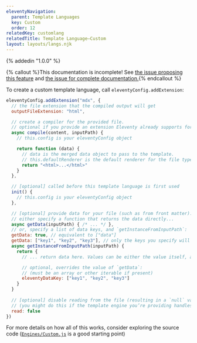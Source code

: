 ```yaml
---
eleventyNavigation:
  parent: Template Languages
  key: Custom
  order: 12
relatedKey: customlang
relatedTitle: Template Language—Custom
layout: layouts/langs.njk
---
```

{% addedin "1.0.0" %}

{% callout %}This documentation is incomplete! See [the issue proposing this feature](https://github.com/11ty/eleventy/issues/117) and [the issue for complete documentation.](https://github.com/11ty/eleventy/issues/2036){% endcallout %}

To create a custom template language, call `eleventyConfig.addExtension`:

```js
eleventyConfig.addExtension("mdx", {
  // the file extension that the compiled output will get
  outputFileExtension: "html",

  // create a compiler for the provided file.
  // optional if you provide an extension Eleventy already supports for the `extension` parameter above.
  async compile(content, inputPath) {
    // this.config is your eleventyConfig object

    return function (data) {
      // data is the merged data object to pass to the template.
      // this.defaultRenderer is the default renderer for the file type, if there is one
      return "<html>...</html>"
    }
  },

  // [optional] called before this template language is first used
  init() {
    // this.config is your eleventyConfig object
  },

  // [optional] provide data for your file (such as from front matter):
  // either specify a function that returns the data directly...
  async getData(inputPath) { /* ... */ },
  // or, specify a list of data keys, and `getInstanceFromInputPath`:
  getData: true, // equivalent to ["data"]
  getData: ["key1", "key2", "key3"], // only the keys you specify will be available to the template
  async getInstanceFromInputPath(inputPath) {
    return {
      // ... return data here. Values can be either the value itself, a promise, or a function that returns either of those.

      // optional, overrides the value of `getData`:
      // (must be an array or other iterable if present)
      eleventyDataKey: ["key1", "key2", "key3"]
    }
  }
  
  // [optional] disable reading from the file (resulting in a `null` value for `content` in the `compile` method)
  // (you might do this if the template engine you’re providing handles reading files itself)
  read: false
})
```

For more details on how all of this works, consider exploring the source code ([`Engines/Custom.js`](https://github.com/11ty/eleventy/blob/d4a7d67b6b82ccf0e5a77c1a3530f09a9b5fef65/src/Engines/Custom.js) is a good starting point)
